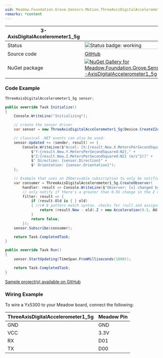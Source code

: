 ```yaml
---
uid: Meadow.Foundation.Grove.Sensors.Motion.ThreeAxisDigitalAccelerometer1_5g
remarks: *content
---
```


| 3-AxisDigitalAccelerometer1_5g | |
|--------|--------|
| Status | <img src="https://img.shields.io/badge/Working-brightgreen" style="width: auto; height: -webkit-fill-available;" alt="Status badge: working" /> |
| Source code | [GitHub](https://github.com/WildernessLabs/Meadow.Foundation.Grove/tree/main/Source/3-AxisDigitalAccelerometer1_5g/Driver) |
| NuGet package | <a href="https://www.nuget.org/packages/Meadow.Foundation.Grove.Sensors.Motion.3-AxisDigitalAccelerometer1_5g/" target="_blank"><img src="https://img.shields.io/nuget/v/Meadow.Foundation.Grove.Sensors.Motion.3-AxisDigitalAccelerometer1_5g.svg?label=Meadow.Foundation.Grove.Sensors.Motion.3-AxisDigitalAccelerometer1_5g" alt="NuGet Gallery for Meadow.Foundation.Grove.Sensors.Motion.3-AxisDigitalAccelerometer1_5g" /></a> |

### Code Example

```csharp
ThreeAxisDigitalAccelerometer1_5g sensor;

public override Task Initialize()
{
    Console.WriteLine("Initializing");

    // create the sensor driver
    var sensor = new ThreeAxisDigitalAccelerometer1_5g(Device.CreateI2cBus());

    // classical .NET events can also be used:
    sensor.Updated += (sender, result) => {
        Console.WriteLine($"Accel: [X:{result.New.X.MetersPerSecondSquared:N2}," +
            $"Y:{result.New.Y.MetersPerSecondSquared:N2}," +
            $"Z:{result.New.Z.MetersPerSecondSquared:N2} (m/s^2)]" +
            $" Direction: {sensor.Direction}" +
            $" Orientation: {sensor.Orientation}");
    };

    // Example that uses an IObersvable subscription to only be notified when the filter is satisfied
    var consumer = ThreeAxisDigitalAccelerometer1_5g.CreateObserver(
        handler: result => Console.WriteLine($"Observer: [x] changed by threshold; new [x]: X:{result.New.X:N2}, old: X:{result.Old?.X:N2}"),
        // only notify if there's a greater than 0.5G change in the Z direction
        filter: result => {
            if (result.Old is { } old)
            { //c# 8 pattern match syntax. checks for !null and assigns var.
                return (result.New - old).Z > new Acceleration(0.5, AU.Gravity);
            }
            return false;
        });
    sensor.Subscribe(consumer);

    return Task.CompletedTask;
}

public override Task Run()
{
    sensor.StartUpdating(TimeSpan.FromMilliseconds(1000));

    return Task.CompletedTask;
}

```

[Sample project(s) available on GitHub](https://github.com/WildernessLabs/Meadow.Foundation.Grove/tree/main/Source/3-AxisDigitalAccelerometer1_5g/Sample/3-AxisDigitalAccelerometer1_5g_Sample)

### Wiring Example

To wire a Yx5300 to your Meadow board, connect the following:

| ThreeAxisDigitalAccelerometer1_5g | Meadow Pin |
|--------|------------|
| GND    | GND        |
| VCC    | 3.3V       |
| RX     | D01        |
| TX     | D00        |
